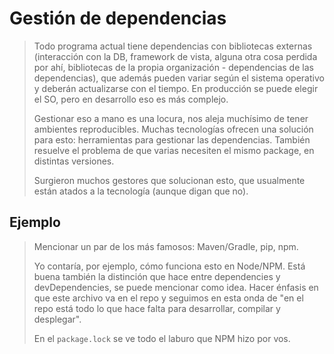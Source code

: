 # Gestión de dependencias

> Todo programa actual tiene dependencias con bibliotecas externas (interacción con la DB, framework de vista, alguna otra cosa perdida por ahí, bibliotecas de la propia organización - dependencias de las dependencias), que además pueden variar según el sistema operativo y deberán actualizarse con el tiempo. En producción se puede elegir el SO, pero en desarrollo eso es más complejo.
> 
> Gestionar eso a mano es una locura, nos aleja muchísimo de tener ambientes reproducibles. Muchas tecnologías ofrecen una solución para esto: herramientas para gestionar las dependencias. También resuelve el problema de que varias necesiten el mismo package, en distintas versiones.
> 
> Surgieron muchos gestores que solucionan esto, que usualmente están atados a la tecnología (aunque digan que no).

## Ejemplo

> Mencionar un par de los más famosos: Maven/Gradle, pip, npm.
> 
> Yo contaría, por ejemplo, cómo funciona esto en Node/NPM. Está buena también la distinción que hace entre dependencies y devDependencies, se puede mencionar como idea. Hacer énfasis en que este archivo va en el repo y seguimos en esta onda de "en el repo está todo lo que hace falta para desarrollar, compilar y desplegar".
> 
> En el `package.lock` se ve todo el laburo que NPM hizo por vos.
